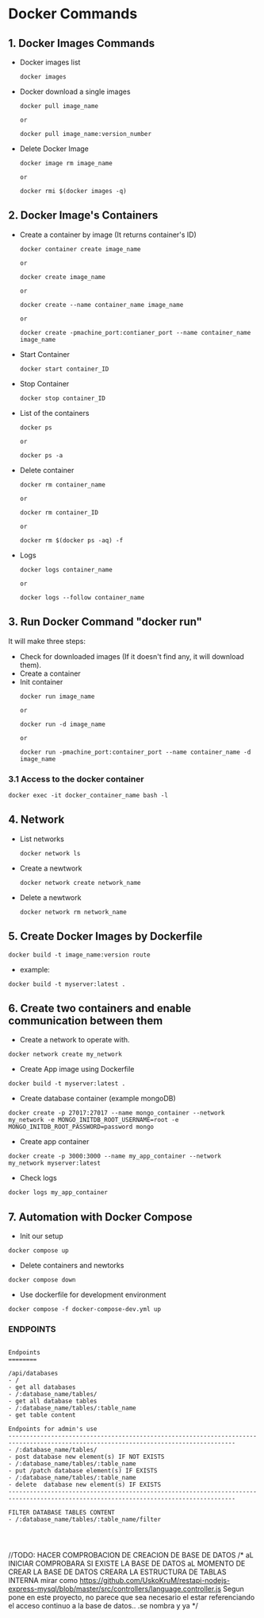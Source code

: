 # Docker Commands

## 1. Docker Images Commands

- Docker images list
    ```
    docker images
    ```
- Docker download a single images
    ```
    docker pull image_name

    or

    docker pull image_name:version_number
    ```
- Delete Docker Image
    ```
    docker image rm image_name

    or

    docker rmi $(docker images -q)
    ```

## 2. Docker Image's Containers

- Create a container by image (It returns container's ID)
    ```
    docker container create image_name
    
    or

    docker create image_name

    or

    docker create --name container_name image_name

    or

    docker create -pmachine_port:contianer_port --name container_name image_name
    ```
- Start Container
    ```
    docker start container_ID
    ```
- Stop Container
    ```
    docker stop container_ID
    ```
- List of the containers
    ```
    docker ps

    or

    docker ps -a
    ```
- Delete container
    ```
    docker rm container_name

    or

    docker rm container_ID

    or 

    docker rm $(docker ps -aq) -f 
    ```
- Logs
    ```
    docker logs container_name

    or

    docker logs --follow container_name
    ```
## 3. Run Docker Command "docker run"

It will make three steps:

- Check for downloaded images (If it doesn't find any, it will download them).
- Create a container
- Init container
    ```
    docker run image_name

    or

    docker run -d image_name

    or

    docker run -pmachine_port:container_port --name container_name -d image_name
    ```
### 3.1 Access to the docker container
```
docker exec -it docker_container_name bash -l
```

## 4. Network

- List networks
    ```
    docker network ls
    ```

- Create a newtwork
    ```
    docker network create network_name
    ```
- Delete a newtwork
    ```
    docker network rm network_name
    ```
## 5. Create Docker Images by Dockerfile

```
docker build -t image_name:version route
```
- example:
```
docker build -t myserver:latest .
```

## 6. Create two containers and enable communication between them
- Create a network to operate with.
```
docker network create my_network
```
- Create App image using Dockerfile
```
docker build -t myserver:latest .
```

- Create database container (example mongoDB)
```
docker create -p 27017:27017 --name mongo_container --network my_network -e MONGO_INITDB_ROOT_USERNAME=root -e MONGO_INITDB_ROOT_PASSWORD=password mongo
```

- Create app container
```
docker create -p 3000:3000 --name my_app_container --network my_network myserver:latest
```
- Check logs
```
docker logs my_app_container
```
## 7. Automation with Docker Compose

- Init our setup
```
docker compose up
```
- Delete containers and newtorks
```
docker compose down
```

- Use dockerfile for development environment
```
docker compose -f docker-compose-dev.yml up
```

### ENDPOINTS
```

Endpoints
========

/api/databases
- /                                                                                            - get all databases
- /:database_name/tables/                                                                      - get all database tables
- /:database_name/tables/:table_name                                                           - get table content

Endpoints for admin's use
--------------------------------------------------------------------------------------------------------------------------------------
- /:database_name/tables/                                                                      - post database new element(s) IF NOT EXISTS
- /:database_name/tables/:table_name                                                           - put /patch database element(s) IF EXISTS
- /:database_name/tables/:table_name                                                           - delete  database new element(s) IF EXISTS
--------------------------------------------------------------------------------------------------------------------------------------

FILTER DATABASE TABLES CONTENT
- /:database_name/tables/:table_name/filter




```

//TODO: HACER COMPROBACION DE CREACION DE BASE DE DATOS
/*
aL INICIAR COMPROBARA SI EXISTE LA BASE DE DATOS
aL MOMENTO DE CREAR LA BASE DE DATOS CREARA LA ESTRUCTURA DE TABLAS INTERNA
mirar como
https://github.com/UskoKruM/restapi-nodejs-express-mysql/blob/master/src/controllers/language.controller.js
Segun pone en este proyecto, no parece que sea necesario el estar referenciando el acceso continuo a la base de datos.. .se nombra y ya
*/